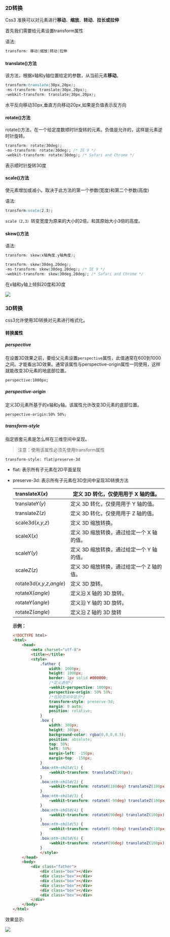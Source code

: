 ### 2D转换

Css3 准换可以对元素进行**移动**、**缩放**、**转动**、**拉长或拉伸**

首先我们需要给元素设置transform属性

语法:

```css
transform: 移动|缩放|转动|拉伸
```

#### translate()方法

该方法，根据x轴和y轴位置给定的参数，从当前元素**移动**。

```css
transform:translate(30px,20px);
-ms-transform: translate(30px,20px);
-webkit-transform: translate(30px,20px);
```

水平反向移动30px,垂直方向移动20px,如果是负值表示反方向

#### rotate()方法

rotate()方法，在一个给定度数顺时针旋转的元素。负值是允许的，这样是元素逆时针旋转。

```css
transform: rotate(30deg);
-ms-transform: rotate(30deg); /* IE 9 */
-webkit-transform: rotate(30deg); /* Safari and Chrome */
```

表示顺时针旋转30度

#### scale()方法

使元素增加或减小。取决于此方法的第一个参数(宽度)和第二个参数(高度)

语法:

```css
transform:scale(2,3);
```

`scale（2,3）`转变宽度为原来的大小的2倍，和其原始大小3倍的高度。

#### skew()方法

语法:

```css
transform: skew(x轴角度,y轴角度);
```

```css
transform: skew(30deg,20deg);
-ms-transform: skew(30deg,20deg); /* IE 9 */
-webkit-transform: skew(30deg,20deg); /* Safari and Chrome */
```

 在x轴和y轴上倾斜20度和30度 

![](http://qn.huat.xyz/content/20200506211603.png)

### 3D转换

css3允许使用3D转换对元素进行格式化。

#### 转换属性

##### perspective

在设置3D效果之前，要给父元素设置`perspective`属性，此值通常在600到1000之间。才能看出3D效果。通常该属性与perspective-origin属性一同使用，这样就能改变3D元素的地底部位置。

```
perspective:1000px;
```

##### perspective-origin

定义3D元素所基于的x轴和y轴。该属性允许改变3D元素的底部位置。

```
perspective-origin:50% 50%;
```

##### transform-style

指定嵌套元素是怎么样在三维空间中呈现。

> 注意：使用该属性必须先使用transform属性

```
transform-style: flat|preserve-3d
```

- flat: 表示所有子元素在2D平面呈现

- preserve-3d: 表示所有子元素在3D空间中呈现3D转换方法

  | translateX(*x*)               | 定义 3D 转化，仅使用用于 X 轴的值。       |
  | :---------------------------- | ----------------------------------------- |
  | translateY(*y*)               | 定义 3D 转化，仅使用用于 Y 轴的值。       |
  | translateZ(*z*)               | 定义 3D 转化，仅使用用于 Z 轴的值。       |
  | scale3d(*x*,*y*,*z*)          | 定义 3D 缩放转换。                        |
  | scaleX(*x*)                   | 定义 3D 缩放转换，通过给定一个 X 轴的值。 |
  | scaleY(*y*)                   | 定义 3D 缩放转换，通过给定一个 Y 轴的值。 |
  | scaleZ(*z*)                   | 定义 3D 缩放转换，通过给定一个 Z 轴的值。 |
  | rotate3d(*x*,*y*,*z*,*angle*) | 定义 3D 旋转。                            |
  | rotateX(*angle*)              | 定义沿 X 轴的 3D 旋转。                   |
  | rotateY(*angle*)              | 定义沿 Y 轴的 3D 旋转。                   |
  | rotateZ(*angle*)              | 定义沿 Z 轴的 3D 旋转                     |

  **示例：**

  ```html
  <!DOCTYPE html>
  <html>
      <head>
          <meta charset="utf-8">
          <title></title>
          <style>
              .father {
                  width: 1000px;
                  height: 1000px;
                  border: 1px solid #000000;
                  /*定义透视*/
                  -webkit-perspective: 1000px;
                  perspective-origin: 50% 50%;
                  /*在3D空间中显示*/
                  transform-style: preserve-3d;
                  margin: 0 auto;
                  position: relative;
              }
              .box {
                  width: 300px;
                  height: 300px;
                  background-color: rgba(0,0,0,0.5);
                  position: absolute;
                  top: 50%;
                  left: 50%;
                  margin-left: -150px;
                  margin-top: -150px;
              }
              .box:nth-child(1) {
                  -webkit-transform: translateZ(100px);
              }
              .box:nth-child(2) {
                  -webkit-transform: rotateX(180deg) translateZ(100px);
              }
              .box:nth-child(3) {
                  -webkit-transform: rotateX(-90deg) translateZ(100px);
              }
              .box:nth-child(4) {
                  -webkit-transform: rotateX(90deg) translateZ(100px);
              }
              .box:nth-child(5) {
                  -webkit-transform: rotateY(-90deg) translateZ(100px);
              }
              .box:nth-child(6) {
                  -webkit-transform: rotateY(90deg) translateZ(100px);
              }
              </style>
      </head>
      <body>
          <div class="father">
              <div class="box"></div>
              <div class="box"></div>
              <div class="box"></div>
              <div class="box"></div>
              <div class="box"></div>
              <div class="box"></div>
          </div>
      </body>
  </html>
  ```

  

 效果显示: 

![](http://qn.huat.xyz/content/20200506211813.png)

